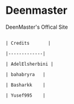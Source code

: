 # Deenmaster
DeenMaster's Offical Site

                                                                                     | Credits       |
                                                                                     |-------------|
                                                                                     | AdelElsherbini |
                                                                                     | bahabryra   |
                                                                                     | Basharkk    |
                                                                                     | Yusef995    |
